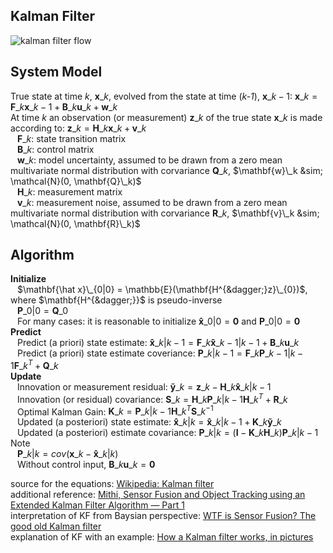 ## Kalman Filter
![kalman filter flow](https://en.wikipedia.org/wiki/Kalman_filter#/media/File:Basic_concept_of_Kalman_filtering.svg)</br>

## System Model
True state at time _k_, $\mathbf{x}\_k$, evolved from the state at time (_k-1_), $\mathbf{x}\_{k-1}$: $\mathbf{x}\_k = \mathbf{F}\_k \mathbf{x}\_{k-1} + \mathbf{B}\_k \mathbf{u}\_{k} + \mathbf{w}\_k$ </br>
At time $k$ an observation (or measurement) $\mathbf{z}\_k$ of the true state $\mathbf{x}\_k$ is made according to: $\mathbf{z}\_k = \mathbf{H}\_k \mathbf{x}\_k + \mathbf{v}\_k$ </br>
 &ensp; $\mathbf{F}\_k$: state transition matrix </br>
 &ensp; $\mathbf{B}\_k$: control matrix </br>
 &ensp; $\mathbf{w}\_k$: model uncertainty, assumed to be drawn from a zero mean multivariate normal distribution with corvariance $\mathbf{Q}\_k$, $\mathbf{w}\_k &sim; \mathcal{N}(0, \mathbf{Q}\_k)$ </br>
 &ensp; $\mathbf{H}\_k$: measurement matrix </br>
 &ensp; $\mathbf{v}\_k$: measurement noise, assumed to be drawn from a zero mean multivariate normal distribution with corvariance $\mathbf{R}\_k$, $\mathbf{v}\_k &sim; \mathcal{N}(0, \mathbf{R}\_k)$ </br>

## Algorithm
**Initialize**</br>
 &ensp; $\mathbf{\hat x}\_{0|0} = \mathbb{E}(\mathbf{H^{&dagger;}z}\_{0})$, where $\mathbf{H^{&dagger;}}$ is pseudo-inverse</br>
 &ensp; $\mathbf{P}\_{0|0} = \mathbf{Q}\_0$ </br>
 &ensp; For many cases: it is reasonable to initialize  $\mathbf{\hat x}\_{0|0} = \mathbf{0}$ and $\mathbf{P}\_{0|0} = \mathbf{0}$ </br>
**Predict** </br>
 &ensp; Predict (a priori) state estimate: $\mathbf{\hat x}\_{k|k-1} = \mathbf{F}\_{k} \mathbf{\hat{x}}\_{k-1|k-1} + \mathbf{B}\_{k} \mathbf{u}\_{k}$ </br>
 &ensp; Predict (a priori) state estimate coveriance: $\mathbf{P}\_{k|k-1} = \mathbf{F}\_{k} \mathbf{P}\_{k-1|k-1} \mathbf{F}\_{k}^T + \mathbf{Q}\_{k}$ </br>
**Update** </br>
 &ensp; Innovation or measurement residual: $\mathbf{\tilde{y}}\_k = \mathbf{z}\_k - \mathbf{H}\_k \mathbf{\hat x}\_{k|k-1}$ </br>
 &ensp; Innovation (or residual) covariance: $\mathbf{S}\_{k} = \mathbf{H}\_{k} \mathbf{P}\_{k|k-1} \mathbf{H}\_{k}^T + \mathbf{R}\_{k}$</br>
 &ensp; Optimal Kalman Gain: $\mathbf{K}\_k = \mathbf{P}\_{k|k-1} \mathbf{H}\_{k}^T \mathbf{S}\_{k}^{-1}$</br>
 &ensp; Updated (a posteriori) state estimate: $\mathbf{\hat x}\_{k|k} = \mathbf{\hat x}\_{k|k-1} + \mathbf{K}\_k \mathbf{\tilde{y}}\_k$</br>
 &ensp; Updated (a posteriori) estimate covariance: $\mathbf{P}\_{k|k} = (\mathbf{I} - \mathbf{K}\_k \mathbf{H}\_{k})\mathbf{P}\_{k|k-1}$</br>
Note </br>
 &ensp; $\mathbf{P}\_{k|k} = cov(\mathbf{x}\_{k} - \mathbf{\hat x}\_{k|k})$ </br>
 &ensp; Without control input, $\mathbf{B}\_{k} \mathbf{u}\_{k} = \mathbf{0}$

source for the equations: [Wikipedia: Kalman filter](https://en.wikipedia.org/wiki/Kalman_filter)</br>
additional reference: [Mithi, Sensor Fusion and Object Tracking using an Extended Kalman Filter Algorithm — Part 1 ](https://medium.com/@mithi/object-tracking-and-fusing-sensor-measurements-using-the-extended-kalman-filter-algorithm-part-1-f2158ef1e4f0) </br>
interpretation of KF from Baysian perspective: [WTF is Sensor Fusion? The good old Kalman filter](https://towardsdatascience.com/wtf-is-sensor-fusion-part-2-the-good-old-kalman-filter-3642f321440) </br>
explanation of KF with an example: [How a Kalman filter works, in pictures](https://www.bzarg.com/p/how-a-kalman-filter-works-in-pictures/) </br>
